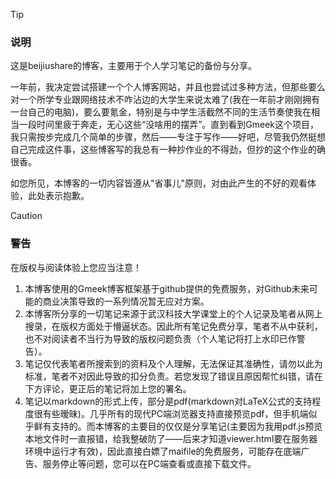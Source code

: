>[!TIP]
> ### 说明
> 这是beijiushare的博客，主要用于个人学习笔记的备份与分享。

  一年前，我决定尝试搭建一个个人博客网站，并且也尝试过多种方法，但那些要么对一个所学专业跟网络技术不咋沾边的大学生来说太难了(我在一年前才刚刚拥有一台自己的电脑)，要么要氪金，特别是与中学生活截然不同的生活节奏使我在相当一段时间里疲于奔走，无心这些“没啥用的摆弄”。直到看到Gmeek这个项目，我只需按步完成几个简单的步骤，然后——专注于写作——好吧，尽管我仍然挺想自己完成这件事，这些博客写的我总有一种抄作业的不得劲，但抄的这个作业的确很香。

如您所见，本博客的一切内容皆遵从"省事儿"原则，对由此产生的不好的观看体验，此处表示抱歉。

>[!Caution]
> ### 警告
> 在版权与阅读体验上您应当注意！

1. 本博客使用的Gmeek博客框架基于github提供的免费服务，对Github未来可能的商业决策导致的一系列情况暂无应对方案。
2. 本博客所分享的一切笔记来源于武汉科技大学课堂上的个人记录及笔者从网上搜录，在版权方面处于懵逼状态。因此所有笔记免费分享，笔者不从中获利，也不对阅读者不当行为导致的版权问题负责（个人笔记将打上水印已作警告）。
3. 笔记仅代表笔者所搜索到的资料及个人理解，无法保证其准确性，请勿以此为标准，笔者不对因此导致的扣分负责。若您发现了错误且原因帮忙纠错，请在下方评论，更正后的笔记将加上您的署名。
4. 笔记以markdown的形式上传，部分是pdf(markdown对LaTeX公式的支持程度很有些暧昧)。几乎所有的现代PC端浏览器支持直接预览pdf，但手机端似乎鲜有支持的。而本博客的主要目的仅仅是分享笔记(主要因为我用pdf.js预览本地文件时一直报错，给我整破防了——后来才知道viewer.html要在服务器环境中运行才有效)，因此直接白嫖了maifile的免费服务，可能存在底端广告、服务停止等问题，您可以在PC端查看或直接下载文件。
